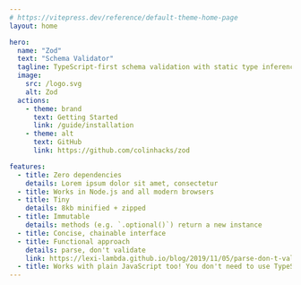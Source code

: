 ```yaml
---
# https://vitepress.dev/reference/default-theme-home-page
layout: home

hero:
  name: "Zod"
  text: "Schema Validator"
  tagline: TypeScript-first schema validation with static type inference.
  image:
    src: /logo.svg
    alt: Zod
  actions:
    - theme: brand
      text: Getting Started
      link: /guide/installation
    - theme: alt
      text: GitHub
      link: https://github.com/colinhacks/zod

features:
  - title: Zero dependencies
    details: Lorem ipsum dolor sit amet, consectetur
  - title: Works in Node.js and all modern browsers
  - title: Tiny
    details: 8kb minified + zipped
  - title: Immutable
    details: methods (e.g. `.optional()`) return a new instance
  - title: Concise, chainable interface
  - title: Functional approach
    details: parse, don't validate
    link: https://lexi-lambda.github.io/blog/2019/11/05/parse-don-t-validate/
  - title: Works with plain JavaScript too! You don't need to use TypeScript.
---
```

